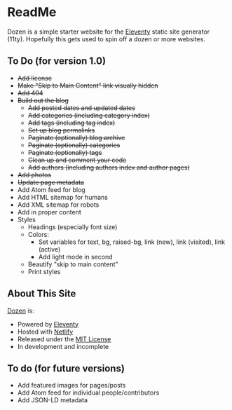 # ReadMe

Dozen is a simple starter website for the [Eleventy](https://www.11ty.dev/) static site generator (11ty). Hopefully this gets used to spin off a dozen or more websites.

## To Do (for version 1.0)

* ~~Add license~~
* ~~Make "Skip to Main Content" link visually hidden~~
* ~~Add 404~~
* ~~Build out the blog~~
	* ~~Add posted dates and updated dates~~
	* ~~Add categories (including category index)~~
	* ~~Add tags (including tag index)~~
	* ~~Set up blog permalinks~~
	* ~~Paginate (optionally) blog archive~~
	* ~~Paginate (optionally) categories~~
	* ~~Paginate (optionally) tags~~
	* ~~Clean up and comment your code~~
	* ~~Add authors (including authors index and author pages)~~
* ~~Add photos~~
* ~~Update page metadata~~
* Add Atom feed for blog
* Add HTML sitemap for humans
* Add XML sitemap for robots
* Add in proper content
* Styles
	* Headings (especially font size)
	* Colors:
		* Set variables for text, bg, raised-bg, link (new), link (visited), link (active)
		* Add light mode in second
	* Beautify "skip to main content"
	* Print styles


## About This Site

[Dozen](https://dozen.camcoulter.com/) is:

* Powered by [Eleventy](https://www.11ty.dev/)
* Hosted with [Netlify](https://www.netlify.com/)
* Released under the [MIT License](https://choosealicense.com/licenses/mit/)
* In development and incomplete

## To do (for future versions)

* Add featured images for pages/posts
* Add Atom feed for individual people/contributors
* Add JSON-LD metadata